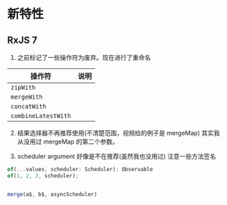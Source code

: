 # 新特性
## RxJS 7
1. 之前标记了一些操作符为废弃。现在进行了重命名

|  操作符  |  说明 |
|---|---|
| `zipWith`  |   |
| `mergeWith`  |   |
| `concatWith`  |   |
| `combineLatestWith`  |   |

2. 结果选择器不再推荐使用(不清楚范围，视频给的例子是 mergeMap)
其实我从没用过 mergeMap 的第二个参数。

3. scheduler argument 好像是不在推荐(虽然我也没用过)
注意一些方法签名
```typescript
of(...values, scheduler: Scheduler): Observable
of(1, 2, 3, scheduler);
 ```

```typescript

merge(a$, b$, asyncScheduler)
```




